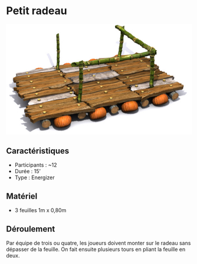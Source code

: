 # Petit radeau

![radeau](/media/radeau.jpg)

## Caractéristiques
* Participants : ~12
* Durée : 15’
* Type : Energizer

## Matériel
* 3 feuilles 1m x 0,80m

## Déroulement
Par équipe de trois ou quatre, les joueurs doivent monter sur le radeau sans dépasser de la feuille. On fait ensuite plusieurs tours en pliant la feuille en deux.
